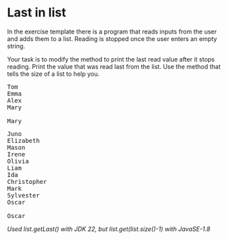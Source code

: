 # Last in list
In the exercise template there is a program that reads inputs from the user and adds them to a list. Reading is stopped once the user enters an empty string.

Your task is to modify the method to print the last read value after it stops reading. Print the value that was read last from the list. Use the method that tells the size of a list to help you.

<pre>
Tom
Emma
Alex
Mary

Mary
</pre>

<pre>
Juno
Elizabeth
Mason
Irene
Olivia
Liam
Ida
Christopher
Mark
Sylvester
Oscar

Oscar
</pre>

*Used list.getLast() with JDK 22, but list.get(list.size()-1) with JavaSE-1.8*